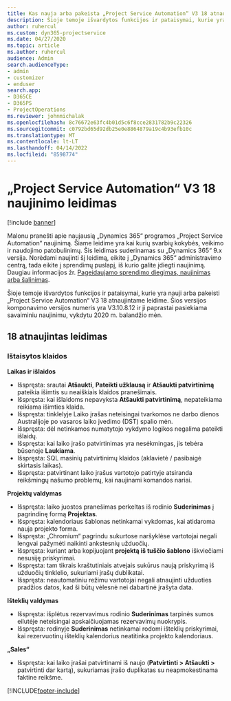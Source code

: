 ```yaml
---
title: Kas nauja arba pakeista „Project Service Automation“ V3 18 atnaujintame leidime
description: Šioje temoje išvardytos funkcijos ir pataisymai, kurie yra pasiekiami „Project Service Automation“ V3 18 atnaujintame leidime.
author: ruhercul
ms.custom: dyn365-projectservice
ms.date: 04/27/2020
ms.topic: article
ms.author: ruhercul
audience: Admin
search.audienceType:
- admin
- customizer
- enduser
search.app:
- D365CE
- D365PS
- ProjectOperations
ms.reviewer: johnmichalak
ms.openlocfilehash: 8c76672e63fc4b01d5c6f8cce2831782b9c22326
ms.sourcegitcommit: c0792bd65d92db25e0e8864879a19c4b93efb10c
ms.translationtype: MT
ms.contentlocale: lt-LT
ms.lasthandoff: 04/14/2022
ms.locfileid: "8598774"
---
```

# <a name="project-service-automation-update-release-18-v3"></a>„Project Service Automation“ V3 18 naujinimo leidimas

[!include [banner](../includes/psa-now-project-operations.md)]

Malonu pranešti apie naujausią „Dynamics 365“ programos „Project Service Automation“ naujinimą. Šiame leidime yra kai kurių svarbių kokybės, veikimo ir naudojimo patobulinimų. Šis leidimas suderinamas su „Dynamics 365“ 9.x versija. Norėdami naujinti šį leidimą, eikite į „Dynamics 365“ administravimo centrą, tada eikite į sprendimų puslapį, iš kurio galite įdiegti naujinimą. Daugiau informacijos žr. [Pageidaujamo sprendimo diegimas, naujinimas arba šalinimas](/power-platform/admin/install-remove-preferred-solution).

Šioje temoje išvardytos funkcijos ir pataisymai, kurie yra nauji arba pakeisti „Project Service Automation“ V3 18 atnaujintame leidime. Šios versijos komponavimo versijos numeris yra V3.10.8.12 ir ji paprastai pasiekiama savaiminiu naujinimu, vykdytu 2020 m. balandžio mėn.

## <a name="update-release-18"></a>18 atnaujintas leidimas

### <a name="bug-fixes"></a>Ištaisytos klaidos

**Laikas ir išlaidos**

- Išspręsta: srautai **Atšaukti**, **Pateikti užklausą** ir **Atšaukti patvirtinimą** pateikia išimtis su neaiškiais klaidos pranešimais.
- Išspręsta: kai išlaidoms nepavyksta **Atšaukti patvirtinimą**, nepateikiama reikiama išimties klaida.
- Išspręsta: tinklelyje Laiko įrašas neteisingai tvarkomos ne darbo dienos Australijoje po vasaros laiko įvedimo (DST) spalio mėn.
- Išspręsta: dėl netinkamos numatytojo vykdymo logikos negalima pateikti išlaidų.
- Išspręsta: kai laiko įrašo patvirtinimas yra nesėkmingas, jis tebėra būsenoje **Laukiama**.
- Išspręsta: SQL masinių patvirtinimų klaidos (aklavietė / pasibaigė skirtasis laikas).
- Išspręsta: patvirtinant laiko įrašus vartotojo patirtyje atsiranda reikšmingų našumo problemų, kai naujinami komandos nariai.

**Projektų valdymas**

- Išspręsta: laiko juostos pranešimas perkeltas iš rodinio **Suderinimas** į pagrindinę formą **Projektas**.
- Išspręsta: kalendoriaus šablonas netinkamai vykdomas, kai atidaroma nauja projekto forma.
- Išspręsta: „Chromium“ pagrindu sukurtose naršyklėse vartotojai negali lengvai pažymėti naikinti ankstesnių užduočių.
- Išspręsta: kuriant arba kopijuojant **projektą iš tuščio šablono** iškviečiami nesusiję priskyrimai.
- Išspręsta: tam tikrais kraštutiniais atvejais sukūrus naują priskyrimą iš užduočių tinklelio, sukuriami įrašų dublikatai.
- Išspręsta: neautomatiniu režimu vartotojai negali atnaujinti užduoties pradžios datos, kad ši būtų vėlesnė nei dabartinė įrašyta data.

**Išteklių valdymas**

- Išspręsta: išplėtus rezervavimus rodinio **Suderinimas** tarpinės sumos eilutėje neteisingai apskaičiuojamas rezervavimų nuokrypis.
- Išspręsta: rodinyje **Suderinimas** netinkamai rodomi išteklių priskyrimai, kai rezervuotinų išteklių kalendorius neatitinka projekto kalendoriaus.

**„Sales“**

- Išspręsta: kai laiko įrašai patvirtinami iš naujo (**Patvirtinti > Atšaukti >** patvirtinti dar kartą), sukuriamas įrašo duplikatas su neapmokestinama faktine reikšme.


[!INCLUDE[footer-include](../includes/footer-banner.md)]
